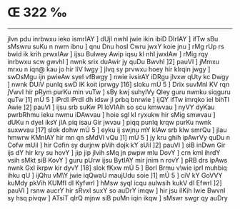 # Œ 322 ‰
---
jIvn pdu inrbwxu ieko ismrIAY ] dUjI nwhI jwie ikin ibiD DIrIAY ]
ifTw sBu sMswru suKu n nwm ibnu ] qnu Dnu hosI Cwru jwxY koie jnu ] rMg
rUp rs bwid ik krih prwxIAw ] ijsu Bulwey Awip iqsu kl nhI jwxIAw
] rMig rqy inrbwxu scw gwvhI ] nwnk srix duAwir jy quDu BwvhI ]2]
pauVI ] jMmxu mrxu n iqn@ kau jo hir liV lwgy ] jIvq sy prvwxu hoey
hir kIrqin jwgy ] swDsMgu ijn pwieAw syeI vfBwgy ] nwie ivsirAY
iDRgu jIvxw qUty kc Dwgy ] nwnk DUiV punIq swD lK koit iprwgy ]16]
sloku mÚ 5 ] Drix suvMnI KV rqn jVwvI hir pRym purKu min vuTw ] sBy
kwj suhylVy QIey guru nwnku siqguru quTw ]1] mÚ 5 ] iPrdI iPrdI dh
idsw jl prbq bnrwie ] ijQY ifTw imrqko iel bihTI Awie ]2] pauVI
] ijsu srb suKw Pl loVIAih so scu kmwvau ] nyVY dyKau pwrbRhmu ieku
nwmu iDAwvau ] hoie sgl kI ryxukw hir sMig smwvau ] dUKu n dyeI iksY
jIA piq isau Gir jwvau ] piqq punIq krqw purKu nwnk suxwvau ]17]
slok dohw mÚ 5 ] eyku ij swjnu mY kIAw srb klw smrQu ] jIau hmwrw
KMnIAY hir mn qn sMdVI vQu ]1] mÚ 5 ] jy kru ghih ipAwrVy quDu n
Cofw mUil ] hir Cofin sy durjnw pVih dojk kY sUil ]2] pauVI ] siB
inDwn Gir ijs dY hir kry su hovY ] jip jip jIvih sMq jn pwpw mlu DovY
] crn kml ihrdY vsih sMkt siB KovY ] guru pUrw ijsu BytIAY mir jnim
n rovY ] pRB drs ipAws nwnk GxI ikrpw kir dyvY ]18] slok fKxw
mÚ 5 ] BorI Brmu v\wie iprI muhbiq ihku qU ] ijQhu vM\Y jwie iqQwaU
maujUdu soie ]1] mÚ 5 ] ciV kY GoVVY kuMdy pkVih KUMfI dI KyfwrI ] hMsw
syqI icqu aulwsih kukV dI EfwrI ]2] pauVI ] rsnw aucrY hir sRvxI
suxY so auDrY imqw ] hir jsu ilKih lwie BwvnI sy hsq pivqw ] ATsiT
qIrQ mjnw siB puMn iqin ikqw ] sMswr swgr qy auDry
####
